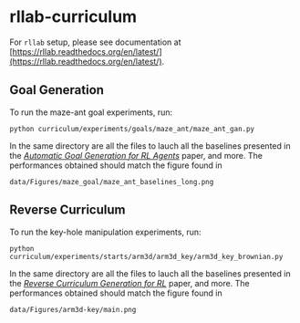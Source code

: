 # rllab-curriculum

For `rllab` setup, please see documentation at [https://rllab.readthedocs.org/en/latest/](https://rllab.readthedocs.org/en/latest/).

## Goal Generation
To run the maze-ant goal experiments, run:

`python curriculum/experiments/goals/maze_ant/maze_ant_gan.py`

In the same directory are all the files to lauch all the baselines presented in the [*Automatic Goal Generation for RL Agents*](https://arxiv.org/abs/1705.06366) paper, and more. The performances obtained should match the figure found in 

`data/Figures/maze_goal/maze_ant_baselines_long.png`

## Reverse Curriculum
To run the key-hole manipulation experiments, run:

`python curriculum/experiments/starts/arm3d/arm3d_key/arm3d_key_brownian.py`

In the same directory are all the files to lauch all the baselines presented in the [*Reverse Curriculum Generation for RL*](https://arxiv.org/pdf/1707.05300.pdf) paper, and more. The performances obtained should match the figure found in 

`data/Figures/arm3d-key/main.png`
